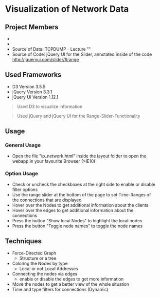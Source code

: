 # Visualization of Network Data

## Project Members
- <Member1>
- <Member2>
- Source of Data: TCPDUMP - Lecture "<Lecturename>"
- Source of Code: jQuery UI for the Slider, annotated inside of the code http://jqueryui.com/slider/#range

## Used Frameworks
- D3 Version 3.5.5
- jQuery Version 3.3.1
- jQuery UI Version 1.12.1

> Used D3 to visualize information

> Used jQuery and jQuery UI for the Range-Slider-Functionality

## Usage
### General Usage
- Open the file "ip_network.html" inside the layout folder to open the webapp in your favourite Browser (>IE10)

### Option Usage
- Check or uncheck the checkboxes at the right side to enable or disable filter options
- Use the range slider at the bottom of the page to set Time-Ranges of the connections that are displayed
- Hover over the Nodes to get additional information about the clients
- Hover over the edges to get additional information about the connections
- Press the button "Show local Nodes" to highlight the local nodes
- Press the button "Toggle node names" to toggle the node names

## Techniques
- Force-Directed Graph
  - Structure or a tree
- Coloring the Nodes by type
  - Local or not Local Addresses
- Connecting the nodes via edges
  - enable or disable the edges to get more information
- Move the nodes to get a better view of the whole situation
- Time and type filters for connections (Dynamic)
